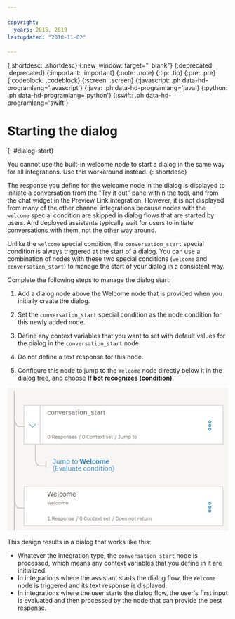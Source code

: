```yaml
---

copyright:
  years: 2015, 2019
lastupdated: "2018-11-02"

---
```


{:shortdesc: .shortdesc}
{:new_window: target="_blank"}
{:deprecated: .deprecated}
{:important: .important}
{:note: .note}
{:tip: .tip}
{:pre: .pre}
{:codeblock: .codeblock}
{:screen: .screen}
{:javascript: .ph data-hd-programlang='javascript'}
{:java: .ph data-hd-programlang='java'}
{:python: .ph data-hd-programlang='python'}
{:swift: .ph data-hd-programlang='swift'}

# Starting the dialog
{: #dialog-start}

You cannot use the built-in welcome node to start a dialog in the same way for all integrations. Use this workaround instead.
{: shortdesc}

The response you define for the welcome node in the dialog is displayed to initiate a conversation from the "Try it out" pane within the tool, and from the chat widget in the Preview Link integration. However, it is not displayed from many of the other channel integrations because nodes with the `welcome` special condition are skipped in dialog flows that are started by users. And deployed assistants typically wait for users to initiate conversations with them, not the other way around.

Unlike the `welcome` special condition, the `conversation_start` special condition is always triggered at the start of a dialog. You can use a combination of nodes with these two special conditions (`welcome` and `conversation_start`) to manage the start of your dialog in a consistent way.

Complete the following steps to manage the dialog start:

1.  Add a dialog node above the Welcome node that is provided when you initially create the dialog.

1.  Set the `conversation_start` special condition as the node condition for this newly added node.

1.  Define any context variables that you want to set with default values for the dialog in the `conversation_start` node.

1.  Do not define a text response for this node.

1.  Configure this node to jump to the `Welcome` node directly below it in the dialog tree, and choose **If bot recognizes (condition)**.

![Screenshot of the dialog tree with a conversation_start node jumping to a welcome node below it.](images/dialog-start.png)

This design results in a dialog that works like this:

- Whatever the integration type, the `conversation_start` node is processed, which means any context variables that you define in it are initialized.
- In integrations where the assistant starts the dialog flow, the `Welcome` node is triggered and its text response is displayed.
- In integrations where the user starts the dialog flow, the user's first input is evaluated and then processed by the node that can provide the best response.
